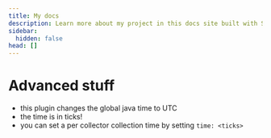 ```yaml
---
title: My docs
description: Learn more about my project in this docs site built with Starlight.
sidebar:
  hidden: false
head: []
---
```


# Advanced stuff

- this plugin changes the global java time to UTC
- the time is in ticks!
- you can set a per collector collection time by setting `time: <ticks>`
